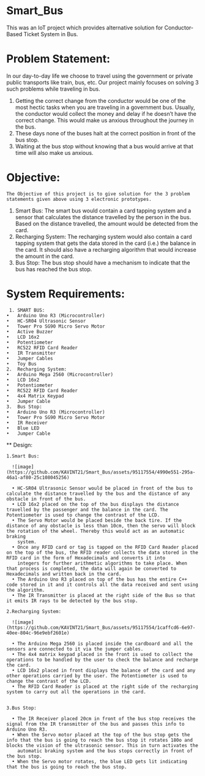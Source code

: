 # Smart_Bus
This was an IoT project which provides alternative solution for Conductor-Based Ticket System in Bus.

# Problem Statement:

In our day-to-day life we choose to travel using the government or private public transports like train, bus, etc.
Our project mainly focuses on solving 3 such problems while traveling in bus.
1.	Getting the correct change from the conductor would be one of the most hectic tasks when you are traveling in a government bus. Usually, the conductor would collect the money and delay if he doesn’t have the correct change. This would make us anxious throughout the journey in the bus.
2.	These days none of the buses halt at the correct position in front of the bus stop.
3.	Waiting at the bus stop without knowing that a bus would arrive at that time will also make us anxious.

# Objective:
	The Objective of this project is to give solution for the 3 problem statements given above using 3 electronic prototypes.

1.	Smart Bus:
The smart bus would contain a card tapping system and a sensor that calculates the distance travelled by the person in the bus. Based on the distance travelled, the amount would be detected from the card.
2.	Recharging System:
The recharging system would also contain a card tapping system that gets the data stored in the card (i.e.) the balance in the card. It should also have a recharging algorithm that would increase the amount in the card.
3.	Bus Stop:
The bus stop should have a mechanism to indicate that the bus has reached the bus stop.

# System Requirements:
     1.	SMART BUS:
	•	Arduino Uno R3 (Microcontroller)
	•	HC-SR04 Ultrasonic Sensor
	•	Tower Pro SG90 Micro Servo Motor
	•	Active Buzzer
	•	LCD 16x2
	•	Potentiometer
	•	RC522 RFID Card Reader
	•	IR Transmitter
	•	Jumper Cables
	•	Toy Bus
    2.	Recharging System:
	•	Arduino Mega 2560 (Microcontroller)
	•	LCD 16x2
	•	Potentiometer
	•	RC522 RFID Card Reader
	•	4x4 Matrix Keypad
	•	Jumper Cable
    3.	Bus Stop:
	•	Arduino Uno R3 (Microcontroller)
	•	Tower Pro SG90 Micro Servo Motor
	•	IR Receiver
	•	Blue LED
	•	Jumper Cable

** Design:

    1.Smart Bus:

      ![image](https://github.com/KAVINT21/Smart_Bus/assets/95117554/4990e551-295a-46a1-af80-25c108045256)

      •	HC-SR04 Ultrasonic Sensor would be placed in front of the bus to calculate the distance travelled by the bus and the distance of any obstacle in front of the bus.
      •	LCD 16x2 placed on the top of the bus displays the distance travelled by the passenger and the balance in the card. The Potentiometer is used to change the contrast of the LCD.
      •	The Servo Motor would be placed beside the back tire. If the distance of any obstacle is less than 10cm, then the servo will block the rotation of the wheel. Thereby this would act as an automatic braking 
        system.
      •	Once any RFID card or tag is tapped on the RFID Card Reader placed on the top of the bus, the RFID reader collects the data stored in the RFID card in the form of Hexadecimals and converts it into 
        integers for further arithmetic algorithms to take place. When that process is completed, the data will again be converted to Hexadecimals and written back in the card.
      •	The Arduino Uno R3 placed on top of the bus has the entire C++ code stored in it and it controls all the data received and sent using the algorithm.
      •	The IR Transmitter is placed at the right side of the Bus so that it emits IR rays to be detected by the bus stop.

    2.Recharging System:

      ![image](https://github.com/KAVINT21/Smart_Bus/assets/95117554/1caffcd6-6e97-40ee-804c-96e9ebf2601e)
      
      •	The Arduino Mega 2560 is placed inside the cardboard and all the sensors are connected to it via the jumper cables.
      •	The 4x4 matrix keypad placed in the front is used to collect the operations to be handled by the user to check the balance and recharge the card.
      •	LCD 16x2 placed in front displays the balance of the card and any other operations carried by the user. The Potentiometer is used to change the contrast of the LCD.
      •	The RFID Card Reader is placed at the right side of the recharging system to carry out all the operations in the card.

    
    3.Bus Stop:
    
      •	The IR Receiver placed 20cm in front of the bus stop receives the signal from the IR transmitter of the bus and passes this info to Arduino Uno R3.
      •	When the Servo motor placed at the top of the bus stop gets the info that the bus is going to reach the bus stop it rotates 180o and blocks the vision of the ultrasonic sensor. This in turn activates the 
        automatic braking system and the bus stops correctly in front of the bus stop.
      •	When the Servo motor rotates, the blue LED gets lit indicating that the bus is going to reach the bus stop.




      
  

